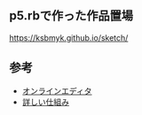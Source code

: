## p5.rbで作った作品置場

https://ksbmyk.github.io/sketch/

## 参考
- [オンラインエディタ](https://p5rb.ongaeshi.me/editor/)
- [詳しい仕組み](https://ongaeshi.hatenablog.com/entry/2023/03/10/021113)